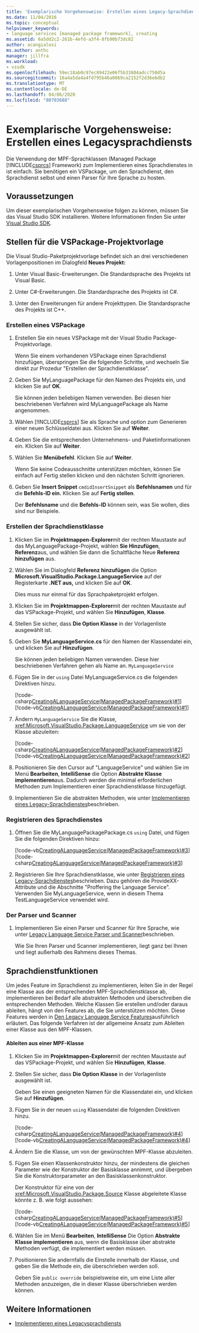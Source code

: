 ```yaml
---
title: 'Exemplarische Vorgehensweise: Erstellen eines Legacy-Sprachdienstes | Microsoft Docs'
ms.date: 11/04/2016
ms.topic: conceptual
helpviewer_keywords:
- language services [managed package framework], creating
ms.assetid: 6a5dd2c2-261b-4efd-a3f4-8fb90b73dc82
author: acangialosi
ms.author: anthc
manager: jillfra
ms.workload:
- vssdk
ms.openlocfilehash: 59ec18ab0c97ec89422e06f5b33804adcc750d5a
ms.sourcegitcommit: 16a4a5da4a4fd795b46a0869ca2152f2d36e6db2
ms.translationtype: MT
ms.contentlocale: de-DE
ms.lasthandoff: 04/06/2020
ms.locfileid: "80703688"
---
```

# <a name="walkthrough-creating-a-legacy-language-service"></a>Exemplarische Vorgehensweise: Erstellen eines Legacysprachdiensts
Die Verwendung der MPF-Sprachklassen (Managed Package [!INCLUDE[csprcs](../../data-tools/includes/csprcs_md.md)] Framework) zum Implementieren eines Sprachdienstes in ist einfach. Sie benötigen ein VSPackage, um den Sprachdienst, den Sprachdienst selbst und einen Parser für Ihre Sprache zu hosten.

## <a name="prerequisites"></a>Voraussetzungen
 Um dieser exemplarischen Vorgehensweise folgen zu können, müssen Sie das Visual Studio SDK installieren. Weitere Informationen finden Sie unter [Visual Studio SDK](../../extensibility/visual-studio-sdk.md).

## <a name="locations-for-the-visual-studio-package-project-template"></a>Stellen für die VSPackage-Projektvorlage
 Die Visual Studio-Paketprojektvorlage befindet sich an drei verschiedenen Vorlagenpositionen im Dialogfeld **Neues Projekt:**

1. Unter Visual Basic-Erweiterungen. Die Standardsprache des Projekts ist Visual Basic.

2. Unter C#-Erweiterungen. Die Standardsprache des Projekts ist C#.

3. Unter den Erweiterungen für andere Projekttypen. Die Standardsprache des Projekts ist C++.

### <a name="create-a-vspackage"></a>Erstellen eines VSPackage

1. Erstellen Sie ein neues VSPackage mit der Visual Studio Package-Projektvorlage.

    Wenn Sie einem vorhandenen VSPackage einen Sprachdienst hinzufügen, überspringen Sie die folgenden Schritte, und wechseln Sie direkt zur Prozedur "Erstellen der Sprachdienstklasse".

2. Geben Sie MyLanguagePackage für den Namen des Projekts ein, und klicken Sie auf **OK**.

    Sie können jeden beliebigen Namen verwenden. Bei diesen hier beschriebenen Verfahren wird MyLanguagePackage als Name angenommen.

3. Wählen [!INCLUDE[csprcs](../../data-tools/includes/csprcs_md.md)] Sie als Sprache und option zum Generieren einer neuen Schlüsseldatei aus. Klicken Sie auf **Weiter**.

4. Geben Sie die entsprechenden Unternehmens- und Paketinformationen ein. Klicken Sie auf **Weiter**.

5. Wählen Sie **Menübefehl**. Klicken Sie auf **Weiter**.

    Wenn Sie keine Codeausschnitte unterstützen möchten, können Sie einfach auf Fertig stellen klicken und den nächsten Schritt ignorieren.

6. Geben Sie **Insert Snippet** `cmdidInsertSnippet` als **Befehlsnamen** und für die **Befehls-ID ein.** Klicken Sie auf **Fertig stellen**.

    Der **Befehlsname** und die **Befehls-ID** können sein, was Sie wollen, dies sind nur Beispiele.

### <a name="create-the-language-service-class"></a>Erstellen der Sprachdienstklasse

1. Klicken Sie im **Projektmappen-Explorer**mit der rechten Maustaste auf das MyLanguagePackage-Projekt, wählen **Sie Hinzufügen**, **Referenz**aus, und wählen Sie dann die Schaltfläche Neue **Referenz hinzufügen** aus.

2. Wählen Sie im Dialogfeld **Referenz hinzufügen** die Option **Microsoft.VisualStudio.Package.LanguageService** auf der Registerkarte **.NET aus,** und klicken Sie auf **OK**.

     Dies muss nur einmal für das Sprachpaketprojekt erfolgen.

3. Klicken Sie im **Projektmappen-Explorer**mit der rechten Maustaste auf das VSPackage-Projekt, und wählen Sie **Hinzufügen**, **Klasse**.

4. Stellen Sie sicher, dass **Die Option Klasse** in der Vorlagenliste ausgewählt ist.

5. Geben Sie **MyLanguageService.cs** für den Namen der Klassendatei ein, und klicken Sie auf **Hinzufügen**.

     Sie können jeden beliebigen Namen verwenden. Diese hier beschriebenen Verfahren gehen als Name an. `MyLanguageService`

6. Fügen Sie in der `using` Datei MyLanguageService.cs die folgenden Direktiven hinzu.

     [!code-csharp[CreatingALanguageService(ManagedPackageFramework)#1](../../extensibility/internals/codesnippet/CSharp/walkthrough-creating-a-legacy-language-service_1.cs)]
     [!code-vb[CreatingALanguageService(ManagedPackageFramework)#1](../../extensibility/internals/codesnippet/VisualBasic/walkthrough-creating-a-legacy-language-service_1.vb)]

7. Ändern `MyLanguageService` Sie die Klasse, <xref:Microsoft.VisualStudio.Package.LanguageService> um sie von der Klasse abzuleiten:

     [!code-csharp[CreatingALanguageService(ManagedPackageFramework)#2](../../extensibility/internals/codesnippet/CSharp/walkthrough-creating-a-legacy-language-service_2.cs)]
     [!code-vb[CreatingALanguageService(ManagedPackageFramework)#2](../../extensibility/internals/codesnippet/VisualBasic/walkthrough-creating-a-legacy-language-service_2.vb)]

8. Positionieren Sie den Cursor auf "LanguageService" und wählen Sie im Menü **Bearbeiten**, **IntelliSense** die Option **Abstrakte Klasse implementieren**aus. Dadurch werden die minimal erforderlichen Methoden zum Implementieren einer Sprachdienstklasse hinzugefügt.

9. Implementieren Sie die abstrakten Methoden, wie unter [Implementieren eines Legacy-Sprachdienstes](../../extensibility/internals/implementing-a-legacy-language-service2.md)beschrieben.

### <a name="register-the-language-service"></a>Registrieren des Sprachdienstes

1. Öffnen Sie die MyLanguagePackagePackage.cs `using` Datei, und fügen Sie die folgenden Direktiven hinzu:

     [!code-vb[CreatingALanguageService(ManagedPackageFramework)#3](../../extensibility/internals/codesnippet/VisualBasic/walkthrough-creating-a-legacy-language-service_3.vb)]
     [!code-csharp[CreatingALanguageService(ManagedPackageFramework)#3](../../extensibility/internals/codesnippet/CSharp/walkthrough-creating-a-legacy-language-service_3.cs)]

2. Registrieren Sie Ihre Sprachdienstklasse, wie unter [Registrieren eines Legacy-Sprachdienstes](../../extensibility/internals/registering-a-legacy-language-service1.md)beschrieben. Dazu gehören die ProvideXX-Attribute und die Abschnitte "Proffering the Language Service". Verwenden Sie MyLanguageService, wenn in diesem Thema TestLanguageService verwendet wird.

### <a name="the-parser-and-scanner"></a>Der Parser und Scanner

1. Implementieren Sie einen Parser und Scanner für Ihre Sprache, wie unter [Legacy Language Service Parser und Scanner](../../extensibility/internals/legacy-language-service-parser-and-scanner.md)beschrieben.

     Wie Sie Ihren Parser und Scanner implementieren, liegt ganz bei Ihnen und liegt außerhalb des Rahmens dieses Themas.

## <a name="language-service-features"></a>Sprachdienstfunktionen
 Um jedes Feature im Sprachdienst zu implementieren, leiten Sie in der Regel eine Klasse aus der entsprechenden MPF-Sprachdienstklasse ab, implementieren bei Bedarf alle abstrakten Methoden und überschreiben die entsprechenden Methoden. Welche Klassen Sie erstellen und/oder daraus ableiten, hängt von den Features ab, die Sie unterstützen möchten. Diese Features werden in [Den Legacy Language Service Features](../../extensibility/internals/legacy-language-service-features1.md)ausführlich erläutert. Das folgende Verfahren ist der allgemeine Ansatz zum Ableiten einer Klasse aus den MPF-Klassen.

#### <a name="deriving-from-an-mpf-class"></a>Ableiten aus einer MPF-Klasse

1. Klicken Sie im **Projektmappen-Explorer**mit der rechten Maustaste auf das VSPackage-Projekt, und wählen Sie **Hinzufügen**, **Klasse**.

2. Stellen Sie sicher, dass **Die Option Klasse** in der Vorlagenliste ausgewählt ist.

     Geben Sie einen geeigneten Namen für die Klassendatei ein, und klicken Sie auf **Hinzufügen**.

3. Fügen Sie in der neuen `using` Klassendatei die folgenden Direktiven hinzu.

     [!code-csharp[CreatingALanguageService(ManagedPackageFramework)#4](../../extensibility/internals/codesnippet/CSharp/walkthrough-creating-a-legacy-language-service_4.cs)]
     [!code-vb[CreatingALanguageService(ManagedPackageFramework)#4](../../extensibility/internals/codesnippet/VisualBasic/walkthrough-creating-a-legacy-language-service_4.vb)]

4. Ändern Sie die Klasse, um von der gewünschten MPF-Klasse abzuleiten.

5. Fügen Sie einen Klassenkonstruktor hinzu, der mindestens die gleichen Parameter wie der Konstruktor der Basisklasse annimmt, und übergeben Sie die Konstruktorparameter an den Basisklassenkonstruktor.

     Der Konstruktor für eine von der <xref:Microsoft.VisualStudio.Package.Source> Klasse abgeleitete Klasse könnte z. B. wie folgt aussehen:

     [!code-csharp[CreatingALanguageService(ManagedPackageFramework)#5](../../extensibility/internals/codesnippet/CSharp/walkthrough-creating-a-legacy-language-service_5.cs)]
     [!code-vb[CreatingALanguageService(ManagedPackageFramework)#5](../../extensibility/internals/codesnippet/VisualBasic/walkthrough-creating-a-legacy-language-service_5.vb)]

6. Wählen Sie im Menü **Bearbeiten**, **IntelliSense** Die Option **Abstrakte Klasse implementieren** aus, wenn die Basisklasse über abstrakte Methoden verfügt, die implementiert werden müssen.

7. Positionieren Sie andernfalls die Einstelle innerhalb der Klasse, und geben Sie die Methode ein, die überschrieben werden soll.

     Geben Sie `public override` beispielsweise ein, um eine Liste aller Methoden anzuzeigen, die in dieser Klasse überschrieben werden können.

## <a name="see-also"></a>Weitere Informationen
- [Implementieren eines Legacysprachdiensts](../../extensibility/internals/implementing-a-legacy-language-service1.md)
